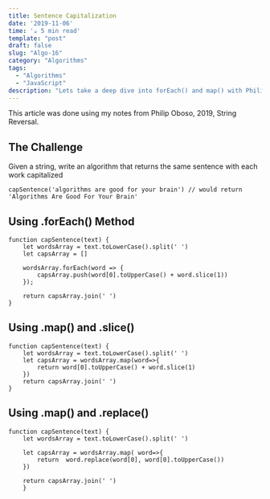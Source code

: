 ```yaml
---
title: Sentence Capitalization
date: '2019-11-06'
time: '☕️ 5 min read'
template: "post"
draft: false
slug: "Algo-16"
category: "Algorithms"
tags:
  - "Algorithms"
  - "JavaScript"
description: "Lets take a deep dive into forEach() and map() with Philip Oboso."
---
```


This article was done using my notes from Philip Oboso, 2019, String Reversal.

## The Challenge

Given a string, write an algorithm that returns the same sentence with each work capitalized

```
capSentence('algorithms are good for your brain') // would return 'Algorithms Are Good For Your Brain'
```

## Using .forEach() Method

```
function capSentence(text) {
    let wordsArray = text.toLowerCase().split(' ')
    let capsArray = []

    wordsArray.forEach(word => {
        capsArray.push(word[0].toUpperCase() + word.slice(1))
    });

    return capsArray.join(' ')
}
```

## Using .map() and .slice()

```
function capSentence(text) {
    let wordsArray = text.toLowerCase().split(' ')
    let capsArray = wordsArray.map(word=>{
        return word[0].toUpperCase() + word.slice(1)
    })
    return capsArray.join(' ')
}
```

## Using .map() and .replace()

```
function capSentence(text) {
    let wordsArray = text.toLowerCase().split(' ')

    let capsArray = wordsArray.map( word=>{
        return  word.replace(word[0], word[0].toUpperCase())
    })

    return capsArray.join(' ')
    }
```
